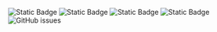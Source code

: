 ![Static Badge](https://img.shields.io/badge/blacklists-60-000000) ![Static Badge](https://img.shields.io/badge/blacklisted-3060673-cc0000) ![Static Badge](https://img.shields.io/badge/whitelisted-2242-00CC00) ![Static Badge](https://img.shields.io/badge/streaming_blacklist-28106-000000) ![GitHub issues](https://img.shields.io/github/issues/fabriziosalmi/blacklists)

